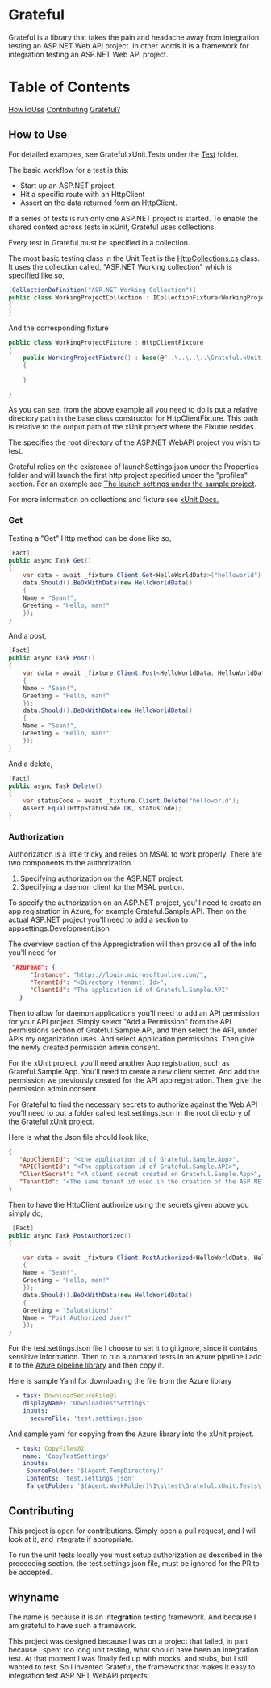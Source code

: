 # Grateful
Grateful is a library that takes the pain and headache away from integration testing an ASP.NET Web API project. In other words it is a framework for integration testing an ASP.NET Web API project.

# Table of Contents
[HowToUse](#howto)
[Contributing](#contributing)
[Grateful?](#whyname)

## How to Use

For detailed examples, see Grateful.xUnit.Tests under the <a href="https://github.com/seadavis/Grateful.xUnit/tree/main/test">Test</a> folder. 

The basic workflow for a test is this:
- Start up an ASP.NET project.
- Hit a specific route with an HttpClient
- Assert on the data returned form an HttpClient.

If a series of tests is run only one ASP.NET project is started.
To enable the shared context across tests in xUnit, Grateful uses collections.

Every test in Grateful must be specified in a collection.

The most basic testing class in the Unit Test is the <a href="https://github.com/seadavis/Grateful.xUnit/blob/main/test/Grateful.xUnit.Tests/HttpCollections.cs">HttpCollections.cs</a> class. It uses the collection called, "ASP.NET Working collection" which is specified like so,

```csharp
[CollectionDefinition("ASP.NET Working Collection")]
public class WorkingProjectCollection : ICollectionFixture<WorkingProjectFixture>
{
}
```

And the corresponding fixture

```csharp
public class WorkingProjectFixture : HttpClientFixture
{
    public WorkingProjectFixture() : base(@"..\..\..\..\Grateful.xUnit.Test.SampleProject")
    {

    }

}
```

As you can see, from the above example all you need to do is put a relative directory path in the base class constructor for HttpClientFixture. This path is relative to the output path of the xUnit project where the Fixutre resides.

The specifies the root directory of the ASP.NET WebAPI project you wish to test.

Grateful relies on the existence of launchSettings.json under the Properties folder and will launch the first http project specified under the "profiles" section. For an example see <a href="https://github.com/seadavis/Grateful.xUnit/blob/main/test/Grateful.xUnit.Test.SampleProject/Properties/launchSettings.json">The launch settings under the sample project</a>.

For more information on collections and fixture see <a href="https://xunit.net/docs/shared-context">xUnit Docs.</a>

### Get

Testing a "Get" Http method can be done like so,
```csharp
[Fact]
public async Task Get()
{
    var data = await _fixture.Client.Get<HelloWorldData>("helloworld");
    data.Should().BeOkWithData(new HelloWorldData()
    {
    Name = "Sean!",
    Greeting = "Hello, man!"
    });
}
```

And a post,

```csharp
[Fact]
public async Task Post()
{
    var data = await _fixture.Client.Post<HelloWorldData, HelloWorldData>("helloworld", new HelloWorldData()
    {
    Name = "Sean!",
    Greeting = "Hello, man!"
    });
    data.Should().BeOkWithData(new HelloWorldData()
    {
    Name = "Sean!",
    Greeting = "Hello, man!"
    });
}
```

And a delete, 

```csharp
[Fact]
public async Task Delete()
{
    var statusCode = await _fixture.Client.Delete("helloworld");
    Assert.Equal(HttpStatusCode.OK, statusCode);
}
```

### Authorization

Authorization is a little tricky and relies on MSAL to work properly. There are two components to the authorization. 

1) Specifying authorization on the ASP.NET project.
2) Specifying a daemon client for the MSAL portion.

To specify the authorization on an ASP.NET project, you'll need to create an app registration in Azure, for example Grateful.Sample.API. Then on the actual ASP.NET project you'll need to add a section to appsettings.Development.json

The overview section of the Appregistration will then provide all of the info you'll need for 

```json
 "AzureAd": {
      "Instance": "https://login.microsoftonline.com/",
      "TenantId": "<Directory (tenant) Id>",
      "ClientId": "The application id of Grateful.Sample.API"
   }
```

Then to allow for daemon applications you'll need to add an API permission for your API project. Simply select "Add a Permission" from the API permissions section of Grateful.Sample.API, and then select the API, under APIs my organization uses. And select Application permissions. Then give the newly created permission admin consent.

For the xUnit project, you'll need another App registration, such as Grateful.Sample.App. You'll need to create a new client secret. And add the permission we previously created for the API app registration. Then give the permission admin consent.

For Grateful to find the necessary secrets to authorize against the Web API you'll need to put a folder called test.settings.json in the root directory of the Grateful xUnit project.

Here is what the Json file should look like;

```json
{
   "AppClientId": "<the application id of Grateful.Sample.App>",
   "APIClientId": "<The application id of Grateful.Sample.API>",
   "ClientSecret": "<A client secret created on Grateful.Sample.App>",
   "TenantId": "<The same tenant id used in the creation of the ASP.NET application>"
}
```

Then to have the HttpClient authorize using the secrets given above you simply do;

```csharp
 [Fact]
public async Task PostAuthorized()
{

    var data = await _fixture.Client.PostAuthorized<HelloWorldData, HelloWorldData>("helloworld/api/auth", new HelloWorldData()
    {
    Name = "Sean!",
    Greeting = "Hello, man!"
    });
    data.Should().BeOkWithData(new HelloWorldData()
    {
    Greeting = "Salutations!",
    Name = "Post Authorized User!"
    });
}
```

For the test.settings.json file I choose to set it to gitignore, since it contains sensitive information. Then to run automated tests in an Azure pipeline I add it to the <a href="https://docs.microsoft.com/en-us/azure/devops/pipelines/library/?view=azure-devops">Azure pipeline library</a> and then copy it.

Here is sample Yaml for downloading the file from the Azure library

```yaml
  - task: DownloadSecureFile@1
    displayName: 'DownloadTestSettings'
    inputs:
      secureFile: 'test.settings.json'
```

And sample yaml for copying from the Azure library into the xUnit project.

```yaml
  - task: CopyFiles@2
    name: 'CopyTestSettings'
    inputs:
     SourceFolder: '$(Agent.TempDirectory)'
     Contents: 'test.settings.json'
     TargetFolder: '$(Agent.WorkFolder)\1\s\test\Grateful.xUnit.Tests\'
```

## Contributing

This project is open for contributions. Simply open a pull request, and I will look at it, and integrate if appropriate.

To run the unit tests locally you must setup authorization as described in the preceeding section. the test.settings.json file, must be ignored for the PR to be accepted.

## whyname
The name is because it is an Inte<b>grat</b>ion testing framework. And because I am grateful to have such a framework.

This project was designed because I was on a project that failed, in part because I spent too long unit testing, what should have been an integration test. At that moment I was finally fed up with mocks, and stubs, but I still wanted to test. So I invented Grateful, the framework that makes it easy to integration test ASP.NET WebAPI projects.